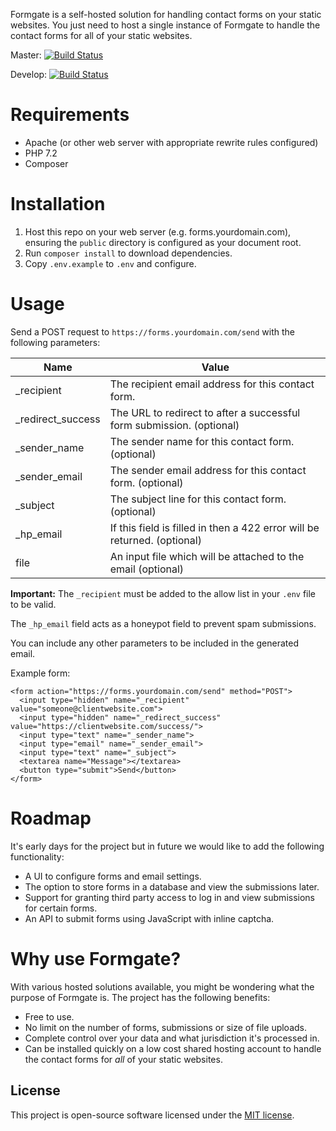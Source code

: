 Formgate is a self-hosted solution for handling contact forms on your static websites. You just need to host a single instance of Formgate to handle the contact forms for all of your static websites.

Master: [![Build Status](https://travis-ci.org/formgate/formgate.svg?branch=master)](https://travis-ci.org/formgate/formgate)

Develop: [![Build Status](https://api.travis-ci.org/formgate/formgate.svg?branch=develop)](https://travis-ci.org/formgate/formgate)

# Requirements

* Apache (or other web server with appropriate rewrite rules configured)
* PHP 7.2
* Composer

# Installation

1. Host this repo on your web server (e.g. forms.yourdomain.com), ensuring the `public` directory is configured as your document root.
2. Run `composer install` to download dependencies.
3. Copy `.env.example` to `.env` and configure.

# Usage

Send a POST request to `https://forms.yourdomain.com/send` with the following parameters:

| Name              | Value                                                                             |
| ------------------| ----------------------------------------------------------------------------------|
| _recipient        | The recipient email address for this contact form.                                |
| _redirect_success | The URL to redirect to after a successful form submission. (optional)             |
| _sender_name      | The sender name for this contact form. (optional)                                 |
| _sender_email     | The sender email address for this contact form. (optional)                        |
| _subject          | The subject line for this contact form. (optional)                                |
| _hp_email         | If this field is filled in then a 422 error will be returned. (optional)          |
| file              | An input file which will be attached to the email (optional)                      |

**Important:** The `_recipient` must be added to the allow list in your `.env` file to be valid.

The `_hp_email` field acts as a honeypot field to prevent spam submissions.

You can include any other parameters to be included in the generated email.

Example form:

```
<form action="https://forms.yourdomain.com/send" method="POST">
  <input type="hidden" name="_recipient" value="someone@clientwebsite.com">
  <input type="hidden" name="_redirect_success" value="https://clientwebsite.com/success/">
  <input type="text" name="_sender_name">
  <input type="email" name="_sender_email">
  <input type="text" name="_subject">
  <textarea name="Message"></textarea>
  <button type="submit">Send</button>
</form>
```

# Roadmap

It's early days for the project but in future we would like to add the following functionality:

* A UI to configure forms and email settings.
* The option to store forms in a database and view the submissions later.
* Support for granting third party access to log in and view submissions for certain forms.
* An API to submit forms using JavaScript with inline captcha.

# Why use Formgate?

With various hosted solutions available, you might be wondering what the purpose of Formgate is. The project has the following benefits:

* Free to use.
* No limit on the number of forms, submissions or size of file uploads.
* Complete control over your data and what jurisdiction it's processed in.
* Can be installed quickly on a low cost shared hosting account to handle the contact forms for _all_ of your static websites.

## License

This project is open-source software licensed under the [MIT license](https://opensource.org/licenses/MIT).
